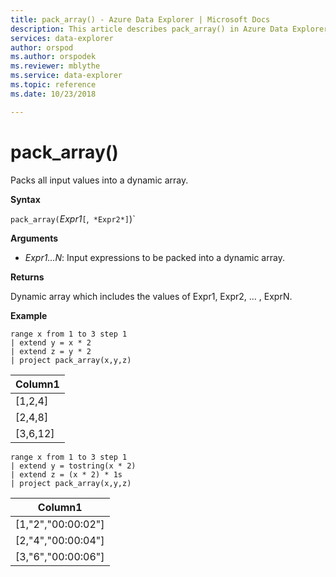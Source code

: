 ```yaml
---
title: pack_array() - Azure Data Explorer | Microsoft Docs
description: This article describes pack_array() in Azure Data Explorer.
services: data-explorer
author: orspod
ms.author: orspodek
ms.reviewer: mblythe
ms.service: data-explorer
ms.topic: reference
ms.date: 10/23/2018

---
```

# pack_array()

Packs all input values into a dynamic array.

**Syntax**

`pack_array(`*Expr1*`[`,` *Expr2*]`)`

**Arguments**

* *Expr1...N*: Input expressions to be packed into a dynamic array.

**Returns**

Dynamic array which includes the values of Expr1, Expr2, ... , ExprN.

**Example**

```kusto
range x from 1 to 3 step 1
| extend y = x * 2
| extend z = y * 2
| project pack_array(x,y,z)
```

|Column1|
|---|
|[1,2,4]|
|[2,4,8]|
|[3,6,12]|

```kusto
range x from 1 to 3 step 1
| extend y = tostring(x * 2)
| extend z = (x * 2) * 1s
| project pack_array(x,y,z)
```

|Column1|
|---|
|[1,"2","00:00:02"]|
|[2,"4","00:00:04"]|
|[3,"6","00:00:06"]|